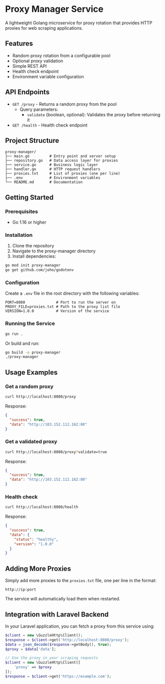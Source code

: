 # Proxy Manager Service

A lightweight Golang microservice for proxy rotation that provides HTTP proxies for web scraping applications.

## Features

- Random proxy rotation from a configurable pool
- Optional proxy validation
- Simple REST API
- Health check endpoint
- Environment variable configuration

## API Endpoints

- `GET /proxy` - Returns a random proxy from the pool
  - Query parameters:
    - `validate` (boolean, optional): Validates the proxy before returning it
- `GET /health` - Health check endpoint

## Project Structure

```
proxy-manager/
├── main.go         # Entry point and server setup
├── repository.go   # Data access layer for proxies
├── service.go      # Business logic layer
├── handler.go      # HTTP request handlers
├── proxies.txt     # List of proxies (one per line)
├── .env            # Environment variables
└── README.md       # Documentation
```

## Getting Started

### Prerequisites

- Go 1.16 or higher

### Installation

1. Clone the repository
2. Navigate to the proxy-manager directory
3. Install dependencies:

```bash
go mod init proxy-manager
go get github.com/joho/godotenv
```

### Configuration

Create a `.env` file in the root directory with the following variables:

```
PORT=8080              # Port to run the server on
PROXY_FILE=proxies.txt # Path to the proxy list file
VERSION=1.0.0          # Version of the service
```

### Running the Service

```bash
go run .
```

Or build and run:

```bash
go build -o proxy-manager
./proxy-manager
```

## Usage Examples

### Get a random proxy

```bash
curl http://localhost:8080/proxy
```

Response:
```json
{
  "success": true,
  "data": "http://103.152.112.162:80"
}
```

### Get a validated proxy

```bash
curl http://localhost:8080/proxy?validate=true
```

Response:
```json
{
  "success": true,
  "data": "http://103.152.112.162:80"
}
```

### Health check

```bash
curl http://localhost:8080/health
```

Response:
```json
{
  "success": true,
  "data": {
    "status": "healthy",
    "version": "1.0.0"
  }
}
```

## Adding More Proxies

Simply add more proxies to the `proxies.txt` file, one per line in the format:

```
http://ip:port
```

The service will automatically load them when restarted.

## Integration with Laravel Backend

In your Laravel application, you can fetch a proxy from this service using:

```php
$client = new \GuzzleHttp\Client();
$response = $client->get('http://localhost:8080/proxy');
$data = json_decode($response->getBody(), true);
$proxy = $data['data'];

// Use the proxy in your scraping requests
$client = new \GuzzleHttp\Client([
    'proxy' => $proxy
]);
$response = $client->get('https://example.com');
```
